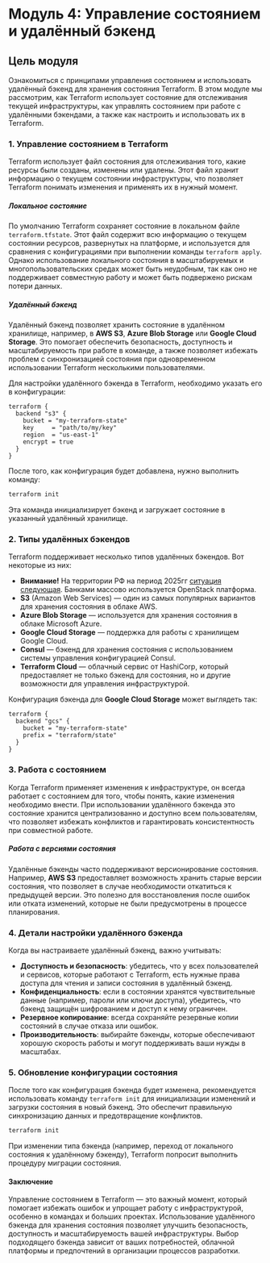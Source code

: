 # Модуль 4: Управление состоянием и удалённый бэкенд

## **Цель модуля**

Ознакомиться с принципами управления состоянием и использовать удалённый бэкенд для хранения состояния Terraform. В этом модуле мы рассмотрим, как Terraform использует состояние для отслеживания текущей инфраструктуры, как управлять состоянием при работе с удалёнными бэкендами, а также как настроить и использовать их в Terraform.

### 1. **Управление состоянием в Terraform**

Terraform использует файл состояния для отслеживания того, какие ресурсы были созданы, изменены или удалены. Этот файл хранит информацию о текущем состоянии инфраструктуры, что позволяет Terraform понимать изменения и применять их в нужный момент.

##### Локальное состояние

По умолчанию Terraform сохраняет состояние в локальном файле `terraform.tfstate`. Этот файл содержит всю информацию о текущем состоянии ресурсов, развернутых на платформе, и используется для сравнения с конфигурациями при выполнении команды `terraform apply`. Однако использование локального состояния в масштабируемых и многопользовательских средах может быть неудобным, так как оно не поддерживает совместную работу и может быть подвержено рискам потери данных.

##### Удалённый бэкенд

Удалённый бэкенд позволяет хранить состояние в удалённом хранилище, например, в **AWS S3**, **Azure Blob Storage** или **Google Cloud Storage**. Это помогает обеспечить безопасность, доступность и масштабируемость при работе в команде, а также позволяет избежать проблем с синхронизацией состояния при одновременном использовании Terraform несколькими пользователями.

Для настройки удалённого бэкенда в Terraform, необходимо указать его в конфигурации:

```hcl
terraform {
  backend "s3" {
    bucket = "my-terraform-state"
    key     = "path/to/my/key"
    region  = "us-east-1"
    encrypt = true
  }
}
```

После того, как конфигурация будет добавлена, нужно выполнить команду:

```bash
terraform init
```

Эта команда инициализирует бэкенд и загружает состояние в указанный удалённый хранилище.

### 2. **Типы удалённых бэкендов**

Terraform поддерживает несколько типов удалённых бэкендов. Вот некоторые из них:
* **Внимание!** На территории РФ на период 2025гг [ситуация следующая](https://github.com/lamjob1993/terraform-monitoring/blob/main/terraform/beggining/0.4.%20%D0%9F%D1%80%D0%BE%D0%B2%D0%B0%D0%B9%D0%B4%D0%B5%D1%80%D1%8B%20%D0%B8%20%D0%BE%D0%B1%D0%BB%D0%B0%D0%BA%D0%B0%20%D0%B2%20%D0%A0%D0%A4.md). Банками массово используется OpenStack платформа.
* **S3** (Amazon Web Services) — один из самых популярных вариантов для хранения состояния в облаке AWS.
* **Azure Blob Storage** — используется для хранения состояния в облаке Microsoft Azure.
* **Google Cloud Storage** — поддержка для работы с хранилищем Google Cloud.
* **Consul** — бэкенд для хранения состояния с использованием системы управления конфигурацией Consul.
* **Terraform Cloud** — облачный сервис от HashiCorp, который предоставляет не только бэкенд для состояния, но и другие возможности для управления инфраструктурой.

Конфигурация бэкенда для **Google Cloud Storage** может выглядеть так:

```hcl
terraform {
  backend "gcs" {
    bucket = "my-terraform-state"
    prefix = "terraform/state"
  }
}
```

### 3. **Работа с состоянием**

Когда Terraform применяет изменения к инфраструктуре, он всегда работает с состоянием для того, чтобы понять, какие изменения необходимо внести. При использовании удалённого бэкенда это состояние хранится централизованно и доступно всем пользователям, что позволяет избежать конфликтов и гарантировать консистентность при совместной работе.

##### Работа с версиями состояния

Удалённые бэкенды часто поддерживают версионирование состояния. Например, **AWS S3** предоставляет возможность хранить старые версии состояния, что позволяет в случае необходимости откатиться к предыдущей версии. Это полезно для восстановления после ошибок или отката изменений, которые не были предусмотрены в процессе планирования.

### 4. **Детали настройки удалённого бэкенда**

Когда вы настраиваете удалённый бэкенд, важно учитывать:

* **Доступность и безопасность**: убедитесь, что у всех пользователей и сервисов, которые работают с Terraform, есть нужные права доступа для чтения и записи состояния в удалённый бэкенд.
* **Конфиденциальность**: если в состоянии хранятся чувствительные данные (например, пароли или ключи доступа), убедитесь, что бэкенд защищён шифрованием и доступ к нему ограничен.
* **Резервное копирование**: всегда сохраняйте резервные копии состояний в случае отказа или ошибок.
* **Производительность**: выбирайте бэкенды, которые обеспечивают хорошую скорость работы и могут поддерживать ваши нужды в масштабах.

### 5. **Обновление конфигурации состояния**

После того как конфигурация бэкенда будет изменена, рекомендуется использовать команду `terraform init` для инициализации изменений и загрузки состояния в новый бэкенд. Это обеспечит правильную синхронизацию данных и предотвращение конфликтов.

```bash
terraform init
```

При изменении типа бэкенда (например, переход от локального состояния к удалённому бэкенду), Terraform попросит выполнить процедуру миграции состояния.

#### Заключение

Управление состоянием в Terraform — это важный момент, который помогает избежать ошибок и упрощает работу с инфраструктурой, особенно в командах и больших проектах. Использование удалённого бэкенда для хранения состояния позволяет улучшить безопасность, доступность и масштабируемость вашей инфраструктуры. Выбор подходящего бэкенда зависит от ваших потребностей, облачной платформы и предпочтений в организации процессов разработки.
